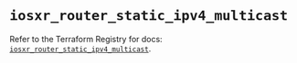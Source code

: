 # `iosxr_router_static_ipv4_multicast`

Refer to the Terraform Registry for docs: [`iosxr_router_static_ipv4_multicast`](https://registry.terraform.io/providers/ciscodevnet/iosxr/0.6.0/docs/resources/router_static_ipv4_multicast).
